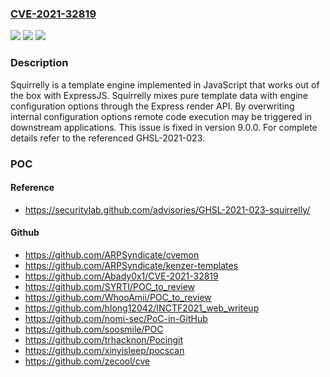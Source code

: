 ### [CVE-2021-32819](https://cve.mitre.org/cgi-bin/cvename.cgi?name=CVE-2021-32819)
![](https://img.shields.io/static/v1?label=Product&message=squirrelly&color=blue)
![](https://img.shields.io/static/v1?label=Version&message=9.0.0%3C%209.0.0%20&color=brighgreen)
![](https://img.shields.io/static/v1?label=Vulnerability&message=CWE-200%20Information%20Exposure&color=brighgreen)

### Description

Squirrelly is a template engine implemented in JavaScript that works out of the box with ExpressJS. Squirrelly mixes pure template data with engine configuration options through the Express render API. By overwriting internal configuration options remote code execution may be triggered in downstream applications. This issue is fixed in version 9.0.0. For complete details refer to the referenced GHSL-2021-023.

### POC

#### Reference
- https://securitylab.github.com/advisories/GHSL-2021-023-squirrelly/

#### Github
- https://github.com/ARPSyndicate/cvemon
- https://github.com/ARPSyndicate/kenzer-templates
- https://github.com/Abady0x1/CVE-2021-32819
- https://github.com/SYRTI/POC_to_review
- https://github.com/WhooAmii/POC_to_review
- https://github.com/hlong12042/INCTF2021_web_writeup
- https://github.com/nomi-sec/PoC-in-GitHub
- https://github.com/soosmile/POC
- https://github.com/trhacknon/Pocingit
- https://github.com/xinyisleep/pocscan
- https://github.com/zecool/cve

